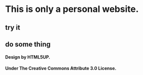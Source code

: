 # This is only a personal website.
## try it 
## do some thing

#### Design by HTML5UP.
#### Under The Creative Commons Attribute 3.0 License.
